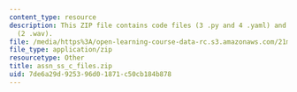 ```yaml
---
content_type: resource
description: This ZIP file contains code files (3 .py and 4 .yaml) and audio samples
  (2 .wav).
file: /media/https%3A/open-learning-course-data-rc.s3.amazonaws.com/21m-380-music-and-technology-algorithmic-and-generative-music-spring-2010/7de6a29d925396d01871c50cb184b878_assn_ss_c_files.zip
file_type: application/zip
resourcetype: Other
title: assn_ss_c_files.zip
uid: 7de6a29d-9253-96d0-1871-c50cb184b878
---
```


